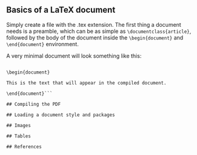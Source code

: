 ## Basics of a LaTeX document

Simply create a file with the .tex extension. The first thing a document needs is a preamble, which can be as simple as `\documentclass{article}`, followed by the body of the document inside the `\begin{document}` and `\end{document}` environment.

A very minimal document will look something like this: 
```\documentclass{article}

\begin{document}

This is the text that will appear in the compiled document.

\end{document}```

## Compiling the PDF

## Loading a document style and packages

## Images

## Tables

## References

